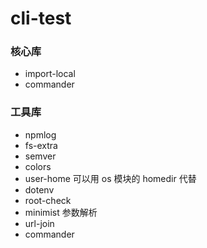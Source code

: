 # cli-test

### 核心库

- import-local
- commander

### 工具库

- npmlog
- fs-extra
- semver
- colors
- user-home 可以用 os 模块的 homedir 代替
- dotenv
- root-check
- minimist 参数解析
- url-join
- commander
